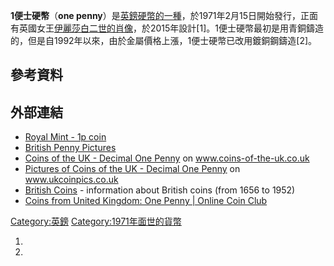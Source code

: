 **1便士硬幣**（**one
penny**）是[英鎊硬幣的一種](../Page/英鎊硬幣.md "wikilink")，於1971年2月15日開始發行，正面有英國女王[伊麗莎白二世的肖像](https://zh.wikipedia.org/wiki/伊麗莎白二世 "wikilink")，於2015年設計\[1\]。1便士硬幣最初是用青銅鑄造的，但是自1992年以來，由於金屬價格上漲，1便士硬幣已改用鍍銅鋼鑄造\[2\]。

## 參考資料

## 外部連結

  - [Royal Mint - 1p
    coin](http://www.royalmint.com/discover/uk-coins/coin-design-and-specifications/one-penny-coin)
  - [British Penny
    Pictures](http://www.coinpage.com/britain%20penny-pictures.html)
  - [Coins of the UK - Decimal One
    Penny](http://www.coins-of-the-uk.co.uk/dec1.html) on
    www.coins-of-the-uk.co.uk
  - [Pictures of Coins of the UK - Decimal One
    Penny](http://www.ukcoinpics.co.uk/dec1.html) on
    www.ukcoinpics.co.uk
  - [British Coins](http://www.coinsgb.com) - information about British
    coins (from 1656 to 1952)
  - [Coins from United Kingdom: One Penny | Online Coin
    Club](http://onlinecoin.club/Coins/CoinType/United_Kingdom/One_Penny/)

[Category:英鎊](https://zh.wikipedia.org/wiki/Category:英鎊 "wikilink")
[Category:1971年面世的貨幣](https://zh.wikipedia.org/wiki/Category:1971年面世的貨幣 "wikilink")

1.
2.